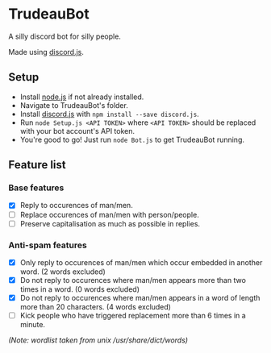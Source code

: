 # TrudeauBot

A silly discord bot for silly people.

Made using [discord.js](https://discord.js.org/#/).

## Setup

* Install [node.js](https://nodejs.org/en/) if not already installed.
* Navigate to TrudeauBot's folder.
* Install [discord.js](https://discord.js.org/#/) with `npm install --save discord.js`.
* Run `node Setup.js <API TOKEN>` where `<API TOKEN>` should be replaced with your bot account's API token.
* You're good to go! Just run `node Bot.js` to get TrudeauBot running.

## Feature list
### Base features
- [x] Reply to occurences of man/men.
- [ ] Replace occurences of man/men with person/people.
- [ ] Preserve capitalisation as much as possible in replies.

### Anti-spam features
- [x] Only reply to occurences of man/men which occur embedded in another word. (2 words excluded)
- [x] Do not reply to occurences where man/men appears more than two times in a word. (0 words excluded)
- [x] Do not reply to occurences where man/men appears in a word of length more than 20 characters. (4 words excluded)
- [ ] Kick people who have triggered replacement more than 6 times in a minute.

*(Note: wordlist taken from unix /usr/share/dict/words)*
